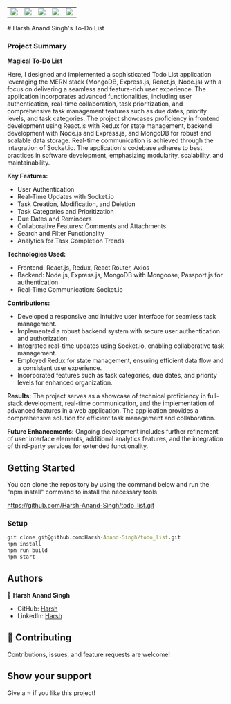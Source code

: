<table align="center" style="border-collapse: collapse;">
  <tr>
    <td style="border: none;"><a href="https://www.linkedin.com/in/harsh-anand-singh-66a113210/"><img src="https://img.shields.io/badge/linkedin-%230077B5.svg?&style=for-the-badge&logo=linkedin&logoColor=white" /></a></td>
    <td style="border: none;"><a href="https://stackoverflow.com/users/23025053/harsh-anand-singh/"><img src="https://img.shields.io/badge/stackoverflow-%23FF5722.svg?&style=for-the-badge&logo=stackoverflow&logoColor=white" /></a></td>
    <td style="border: none;"><a href="https://www.instagram.com/harsh_786_anand/"><img src="https://img.shields.io/badge/instagram-%23E4405F.svg?&style=for-the-badge&logo=instagram&logoColor=white" /></a></td>
    <td style="border: none;"><a href="mailto:harsh786anand@gmail.com"><img src="https://img.shields.io/badge/Gmail-D14836?style=for-the-badge&logo=gmail&logoColor=white" /></a></td>
    <td style="border: none;"><a href="https://leetcode.com/harsh786anand/"><img src="https://img.shields.io/badge/-LeetCode-FFA116?style=for-the-badge&logo=LeetCode&logoColor=black" /></a></td>
  </tr>
</table>
# Harsh Anand Singh's To-Do List

### Project Summary

**Magical To-Do List**

Here, I designed and implemented a sophisticated Todo List application leveraging the MERN stack (MongoDB, Express.js, React.js, Node.js) with a focus on delivering a seamless and feature-rich user experience. The application incorporates advanced functionalities, including user authentication, real-time collaboration, task prioritization, and comprehensive task management features such as due dates, priority levels, and task categories. The project showcases proficiency in frontend development using React.js with Redux for state management, backend development with Node.js and Express.js, and MongoDB for robust and scalable data storage. Real-time communication is achieved through the integration of Socket.io. The application's codebase adheres to best practices in software development, emphasizing modularity, scalability, and maintainability.

**Key Features:**
- User Authentication
- Real-Time Updates with Socket.io
- Task Creation, Modification, and Deletion
- Task Categories and Prioritization
- Due Dates and Reminders
- Collaborative Features: Comments and Attachments
- Search and Filter Functionality
- Analytics for Task Completion Trends

**Technologies Used:**
- Frontend: React.js, Redux, React Router, Axios
- Backend: Node.js, Express.js, MongoDB with Mongoose, Passport.js for authentication
- Real-Time Communication: Socket.io

**Contributions:**
- Developed a responsive and intuitive user interface for seamless task management.
- Implemented a robust backend system with secure user authentication and authorization.
- Integrated real-time updates using Socket.io, enabling collaborative task management.
- Employed Redux for state management, ensuring efficient data flow and a consistent user experience.
- Incorporated features such as task categories, due dates, and priority levels for enhanced organization.

**Results:**
The project serves as a showcase of technical proficiency in full-stack development, real-time communication, and the implementation of advanced features in a web application. The application provides a comprehensive solution for efficient task management and collaboration.

**Future Enhancements:**
Ongoing development includes further refinement of user interface elements, additional analytics features, and the integration of third-party services for extended functionality.


## Getting Started

You can clone the repository by using the command below and run the "npm install" command to install the necessary tools

 https://github.com/Harsh-Anand-Singh/todo_list.git

### Setup

```cmd
git clone git@github.com:Harsh-Anand-Singh/todo_list.git
npm install
npm run build
npm start
```


## Authors

👤 **Harsh Anand Singh**

- GitHub: [Harsh](https://github.com/Harsh-Anand-Singh/)
- LinkedIn: [Harsh](https://www.linkedin.com/in/harsh-anand-singh-66a113210/)


## 🤝 Contributing

Contributions, issues, and feature requests are welcome!

## Show your support

Give a ⭐️ if you like this project!

